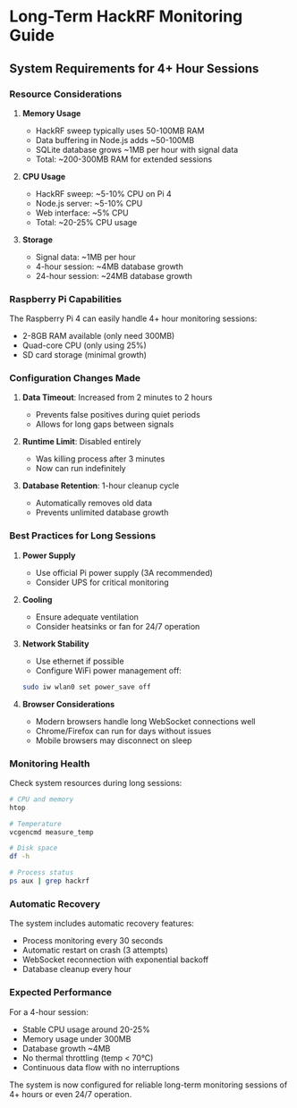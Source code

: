 # Long-Term HackRF Monitoring Guide

## System Requirements for 4+ Hour Sessions

### Resource Considerations

1. **Memory Usage**
    - HackRF sweep typically uses 50-100MB RAM
    - Data buffering in Node.js adds ~50-100MB
    - SQLite database grows ~1MB per hour with signal data
    - Total: ~200-300MB RAM for extended sessions

2. **CPU Usage**
    - HackRF sweep: ~5-10% CPU on Pi 4
    - Node.js server: ~5-10% CPU
    - Web interface: ~5% CPU
    - Total: ~20-25% CPU usage

3. **Storage**
    - Signal data: ~1MB per hour
    - 4-hour session: ~4MB database growth
    - 24-hour session: ~24MB database growth

### Raspberry Pi Capabilities

The Raspberry Pi 4 can easily handle 4+ hour monitoring sessions:

- 2-8GB RAM available (only need 300MB)
- Quad-core CPU (only using 25%)
- SD card storage (minimal growth)

### Configuration Changes Made

1. **Data Timeout**: Increased from 2 minutes to 2 hours
    - Prevents false positives during quiet periods
    - Allows for long gaps between signals

2. **Runtime Limit**: Disabled entirely
    - Was killing process after 3 minutes
    - Now can run indefinitely

3. **Database Retention**: 1-hour cleanup cycle
    - Automatically removes old data
    - Prevents unlimited database growth

### Best Practices for Long Sessions

1. **Power Supply**
    - Use official Pi power supply (3A recommended)
    - Consider UPS for critical monitoring

2. **Cooling**
    - Ensure adequate ventilation
    - Consider heatsinks or fan for 24/7 operation

3. **Network Stability**
    - Use ethernet if possible
    - Configure WiFi power management off:

    ```bash
    sudo iw wlan0 set power_save off
    ```

4. **Browser Considerations**
    - Modern browsers handle long WebSocket connections well
    - Chrome/Firefox can run for days without issues
    - Mobile browsers may disconnect on sleep

### Monitoring Health

Check system resources during long sessions:

```bash
# CPU and memory
htop

# Temperature
vcgencmd measure_temp

# Disk space
df -h

# Process status
ps aux | grep hackrf
```

### Automatic Recovery

The system includes automatic recovery features:

- Process monitoring every 30 seconds
- Automatic restart on crash (3 attempts)
- WebSocket reconnection with exponential backoff
- Database cleanup every hour

### Expected Performance

For a 4-hour session:

- Stable CPU usage around 20-25%
- Memory usage under 300MB
- Database growth ~4MB
- No thermal throttling (temp < 70°C)
- Continuous data flow with no interruptions

The system is now configured for reliable long-term monitoring sessions of 4+ hours or even 24/7 operation.
